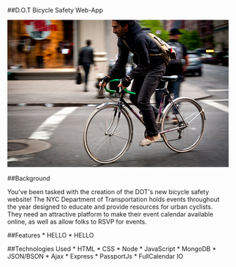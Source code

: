##D.O.T Bicycle Safety Web-App

![Alt text](/images/img2.jpg)

##Background

You've been tasked with the creation of the DOT's new bicycle safety website! The NYC Department of Transportation holds events throughout the year designed to educate and provide resources for urban cyclists. They need an attractive platform to make their event calendar available online, as well as allow folks to RSVP for events.

##Features
	* HELLO
	* HELLO

##Technologies Used
	* HTML
	* CSS
	* Node
	* JavaScript
	* MongoDB
	* JSON/BSON
	* Ajax
	* Express
	* PassportJs
	* FullCalendar IO